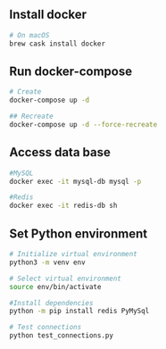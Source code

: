 ## Install docker

```bash
# On macOS
brew cask install docker
```


## Run docker-compose

```bash
# Create
docker-compose up -d

## Recreate
docker-compose up -d --force-recreate
```

## Access data base

```bash
#MySQL
docker exec -it mysql-db mysql -p

#Redis
docker exec -it redis-db sh
```

## Set Python environment

```bash
# Initialize virtual environment
python3 -m venv env

# Select virtual environment
source env/bin/activate

#Install dependencies
python -m pip install redis PyMySql

# Test connections
python test_connections.py
```